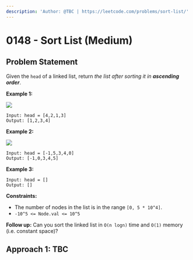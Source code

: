 ```yaml
---
description: 'Author: @TBC | https://leetcode.com/problems/sort-list/'
---
```


# 0148 - Sort List (Medium)

## Problem Statement

Given the `head` of a linked list, return _the list after sorting it in **ascending order**_.

**Example 1:**

![](https://assets.leetcode.com/uploads/2020/09/14/sort\_list\_1.jpg)

```
Input: head = [4,2,1,3]
Output: [1,2,3,4]
```

**Example 2:**

![](https://assets.leetcode.com/uploads/2020/09/14/sort\_list\_2.jpg)

```
Input: head = [-1,5,3,4,0]
Output: [-1,0,3,4,5]
```

**Example 3:**

```
Input: head = []
Output: []
```

**Constraints:**

* The number of nodes in the list is in the range `[0, 5 * 10^4]`.
* `-10^5 <= Node.val <= 10^5`&#x20;

**Follow up:** Can you sort the linked list in `O(n logn)` time and `O(1)` memory (i.e. constant space)?

## Approach 1: TBC
